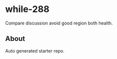 # while-288

Compare discussion avoid good region both health.

## About
Auto generated starter repo.

